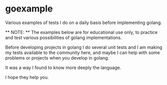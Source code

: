 # goexample
Various examples of tests I do on a daily basis before implementing golang.

** NOTE: ** The examples below are for educational use only, to practice and test various possibilities of golang implementations.

Before developing projects in golang I do several unit tests and I am making my tests available to the community here, and maybe I can help with some problems or projects when you develop in golang.

It was a way I found to know more deeply the language.

I hope they help you.
